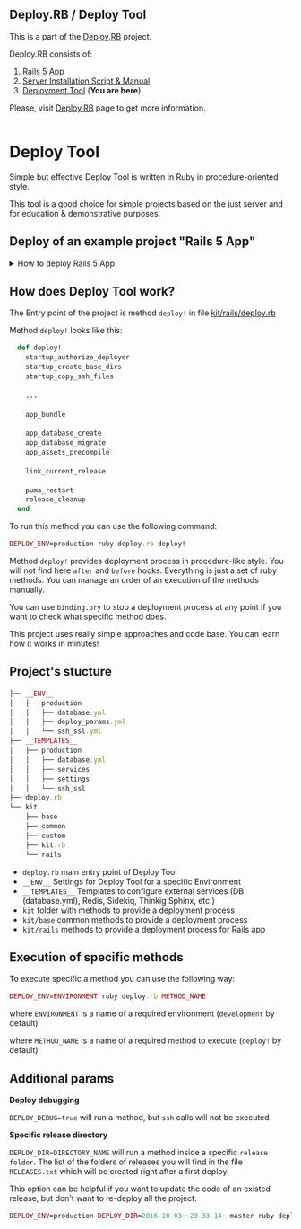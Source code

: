 ## Deploy.RB / Deploy Tool

This is a part of the [Deploy.RB](https://deployrb.github.io/) project.

Deploy.RB consists of:

1. [Rails 5 App](https://github.com/DeployRB/Rails5App)
2. [Server Installation Script & Manual](https://github.com/DeployRB/SetupServer)
3. [Deployment Tool](https://github.com/DeployRB/DeployTool) (**You are here**)

Please, visit [Deploy.RB](https://deployrb.github.io/) page to get more information.

```
```

# Deploy Tool

Simple but effective Deploy Tool is written in Ruby in procedure-oriented style.

This tool is a good choice for simple projects based on the just server and for education & demonstrative purposes.

## Deploy of an example project "Rails 5 App"

<details>
  <summary>How to deploy Rails 5 App</summary>

### 1. Clone the Deploy Tool and install gems

```sh
git clone https://github.com/DeployRB/DeployTool.git
cd DeployTool

gem install bundler
bundle install
```

### 2. Copy templates & config files

```sh
cp -Rv __TEMPLATES__/production.example __TEMPLATES__/production

cp -Rv __ENV__/production.example __ENV__/production
```

### 3. Set up access parameters in `server_access.yml` config file

EDIT: `__ENV__/production/server_access.yml`

### 4. Check and Edit important templates & config files

EDIT: `__ENV__/production/database.yml`

EDIT: `__ENV__/production/deploy_params.yml`

EDIT: `__TEMPLATES__/production/settings/app.yml`

### 5. Deploy!

```sh
DEPLOY_ENV=production ruby deploy.rb
```
### 6. Edit `NginX` config file

Run command. This command will show you an address of `NginX` config files

```sh
DEPLOY_ENV=production ruby deploy.rb nginx_info
```

Go to the server and edit:

```sh
ssh root@257.123.45.67

edit /etc/nginx/nginx.conf
```

Add the line with `include PATH/TO/NGINX/CONFIG`

<details>
  <summary>See example image</summary>
  ![pic](docs/images/5.png)
</details>

Save and Exit

### 7. Restart NginX

```sh
DEPLOY_ENV=production ruby deploy.rb nginx_restart
```

### 8. Run `rake` task on the server

```sh
DEPLOY_ENV=production ruby deploy.rb rake_task

db:seed
```

### 9. Visit the App by IP or Domain name

<details>
  <summary>See example image</summary>
  ![pic](docs/images/8.png)
</details>

</details>

## How does Deploy Tool work?

The Entry point of the project is method `deploy!` in file [kit/rails/deploy.rb](kit/rails/deploy.rb)

Method `deploy!` looks like this:

```ruby
  def deploy!
    startup_authorize_deployer
    startup_create_base_dirs
    startup_copy_ssh_files

    ...

    app_bundle

    app_database_create
    app_database_migrate
    app_assets_precompile

    link_current_release

    puma_restart
    release_cleanup
  end
```

To run this method you can use the following command:

```ruby
DEPLOY_ENV=production ruby deploy.rb deploy!
```

Method `deploy!` provides deployment process in procedure-like style. You will not find here `after` and `before` hooks. Everything is just a set of ruby methods. You can manage an order of an execution of the methods manually.

You can use `binding.pry` to stop a deployment process at any point if you want to check what specific method does.

This project uses really simple approaches and code base. You can learn how it works in minutes!

## Project's stucture

```ruby
├── __ENV__
│   ├── production
│   │   ├── database.yml
│   │   ├── deploy_params.yml
│   │   └── ssh_ssl.yml
├── __TEMPLATES__
│   ├── production
│   │   ├── database.yml
│   │   ├── services
│   │   ├── settings
│   │   └── ssh_ssl
├── deploy.rb
└── kit
    ├── base
    ├── common
    ├── custom
    ├── kit.rb
    └── rails
```

* `deploy.rb` main entry point of Deploy Tool
* `__ENV__` Settings for Deploy Tool for a specific Environment
* `__TEMPLATES__` Templates to configure external services (DB (database.yml), Redis, Sidekiq, Thinkig Sphinx, etc.)
* `kit` folder with methods to provide a deployment process
* `kit/base` common methods to provide a deployment process
* `kit/rails` methods to provide a deployment process for Rails app

## Execution of specific methods

To execute specific a method you can use the following way:

```ruby
DEPLOY_ENV=ENVIRONMENT ruby deploy.rb METHOD_NAME
```

where `ENVIRONMENT` is a name of a required environment (`development` by default)

where `METHOD_NAME` is a name of a required method to execute (`deploy!` by default)

## Additional params

**Deploy debugging**

`DEPLOY_DEBUG=true` will run a method, but `ssh` calls will not be executed

**Specific release directory**

`DEPLOY_DIR=DIRECTORY_NAME` will run a method inside a specific `release folder`. The list of the folders of releases you will find in the file `RELEASES.txt` which will be created right after a first deploy.

This option can be helpful if you want to update the code of an existed release, but don't want to re-deploy all the project.

```ruby
DEPLOY_ENV=production DEPLOY_DIR=2016-10-03--23-33-14--master ruby deploy.rb deploy_backend_changes!
```
